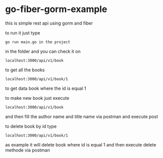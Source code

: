 # go-fiber-gorm-example
this is simple rest api using gorm and fiber

to run it just type  
```
go run main.go in the project
```
in the folder
and you can check it on
```
localhost:3000/api/v1/book
```
to get all the books

```
localhost:3000/api/v1/book/1
```
to get data book where the id is equal 1

to make new book just execute
```
localhost:3000/api/v1/book
```
and then fill the author name and title name via postman and execute post

to delete book by id type
```
localhost:3000/api/v1/book/1
```
as example it will delete book where id is equal 1 and then execute delete methode via postman
